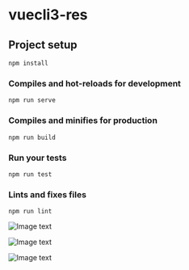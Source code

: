 # vuecli3-res

## Project setup
```
npm install
```

### Compiles and hot-reloads for development
```
npm run serve
```

### Compiles and minifies for production
```
npm run build
```

### Run your tests
```
npm run test
```

### Lints and fixes files
```
npm run lint
```
![Image text](http://thyrsi.com/t6/632/1544765940x2890211732.jpg)

![Image text](http://thyrsi.com/t6/630/1544435022x2890171450.jpg)

![Image text](http://thyrsi.com/t6/630/1544435073x2890171450.jpg)
